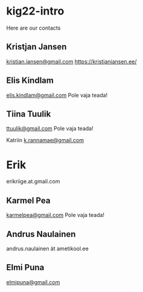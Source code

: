 # kig22-intro

Here are our contacts

## Kristjan Jansen

kristjan.jansen@gmail.com
https://kristjanjansen.ee/

## Elis Kindlam

elis.kindlam@gmail.com
Pole vaja teada!

## Tiina Tuulik

ttuulik@gmail.com
Pole vaja teada!


Katriin 
k.rannamae@gmail.com

# Erik
erikriige.at.gmail.com

## Karmel Pea

karmelpea@gmail.com
Pole vaja teada!

## Andrus Naulainen

andrus.naulainen ät ametikool.ee

## Elmi Puna
elmipuna@gmail.com
